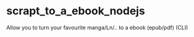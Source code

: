 # scrapt_to_a_ebook_nodejs
Allow you to turn your favourite manga/Ln/.. to a ebook (epub/pdf) (CLI)
